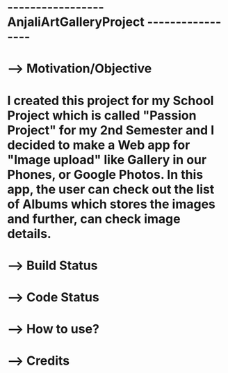 # ----------------- AnjaliArtGalleryProject -----------------

# --> Motivation/Objective 
# I created this project for my School Project which is called "Passion Project" for my 2nd Semester and I decided to make a Web app for "Image upload" like Gallery in our Phones, or Google Photos. In this app, the user can check out the list of Albums which stores the images and further, can check image details.

# --> Build Status 
# --> Code Status 
# --> How to use? 
# --> Credits 

